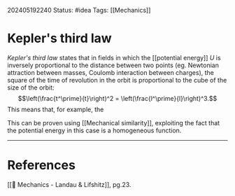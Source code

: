 202405192240
Status: #idea
Tags: [[Mechanics]]

# Kepler's third law

*Kepler's third law* states that in fields in which the [[potential energy]] $U$ is inversely proportional to the distance between two points (eg. Newtonian attraction between masses, Coulomb interaction between charges), the square of the time of revolution in the orbit is proportional to the cube of the size of the orbit:
$$\left(\frac{t^\prime}{t}\right)^2  = \left(\frac{l^\prime}{l}\right)^3.$$
This means that, for example, the 

This can be proven using [[Mechanical similarity]], exploiting the fact that the potential energy in this case is a homogeneous function. 

___
# References
[[📕 Mechanics - Landau & Lifshitz]], pg.23.